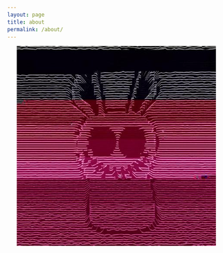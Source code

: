 ```yaml
---
layout: page
title: about
permalink: /about/
---
```


<p align="center">
  <img src="/about/logo.jpg" alt="rodentrabies">
</p>
